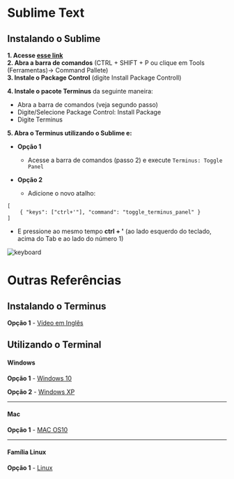 # Sublime Text

## Instalando o Sublime

**1. Acesse [esse link](https://www.sublimetext.com/3)**   
**2. Abra a barra de comandos** (CTRL + SHIFT + P ou clique em Tools (Ferramentas)-> Command Pallete)   
**3. Instale o Package Control** (digite Install Package Controll) 

**4. Instale o pacote Terminus** da seguinte maneira:
  * Abra a barra de comandos (veja segundo passo)
  * Digite/Selecione Package Control: Install Package
  * Digite Terminus   

**5. Abra o Terminus utilizando o Sublime e:**
* **Opção 1**
	* Acesse a barra de comandos (passo 2) e execute ```Terminus: Toggle Panel```

* **Opção 2**
	* Adicione o novo atalho:

```
[
	{ "keys": ["ctrl+'"], "command": "toggle_terminus_panel" }
]
```

   * E pressione ao mesmo tempo **ctrl + '** (ao lado esquerdo do teclado, acima do Tab e ao lado do número 1)   


![keyboard](https://github.com/GermainPereira/TodayILearned/blob/master/Others/Static/keyboard-ctrl_'.png?raw=true)

# Outras Referências

## Instalando o Terminus

**Opção 1** - [Vídeo em Inglês](https://www.youtube.com/watch?v=i7MxgpFokdU)


## Utilizando o Terminal

#### Windows

**Opção 1** - [Windows 10](https://www.youtube.com/watch?v=NZKpDpHL5Bo)

**Opção 2** - [Windows XP](https://www.youtube.com/watch?v=-52t42FgaO8)

---

#### Mac

**Opção 1** - [MAC OS10](https://www.youtube.com/watch?v=okzqund_EbQ)

---

#### Família Linux
**Opção 1** - [Linux](https://www.youtube.com/watch?v=mgs92GtkQCE)